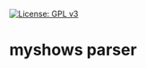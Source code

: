[![License: GPL v3](https://img.shields.io/badge/License-GPLv3-blue.svg)](https://www.gnu.org/licenses/gpl-3.0)

# myshows parser
